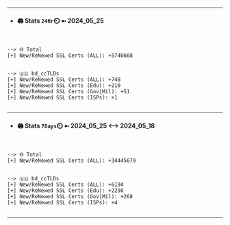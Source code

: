 

---
- #### 🖨️ **Stats** `24Hr`⏲️ ➼ 2024_05_25
```console


--> 🌐 Total
[+] New/ReNewed SSL Certs (ALL): +5740668


--> 🇧🇩 bd_ccTLDs
[+] New/ReNewed SSL Certs (ALL): +748
[+] New/ReNewed SSL Certs (Edu): +210
[+] New/ReNewed SSL Certs (Gov|Mil): +51
[+] New/ReNewed SSL Certs (ISPs): +1


```

---
- #### 🖨️ **Stats** `7Days`⏲️ ➼ 2024_05_25 <--> 2024_05_18
```console


--> 🌐 Total
[+] New/ReNewed SSL Certs (ALL): +34445679


--> 🇧🇩 bd_ccTLDs
[+] New/ReNewed SSL Certs (ALL): +6194
[+] New/ReNewed SSL Certs (Edu): +2256
[+] New/ReNewed SSL Certs (Gov|Mil): +268
[+] New/ReNewed SSL Certs (ISPs): +4


```

---

